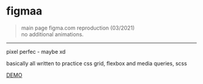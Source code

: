 # figmaa

> main page figma.com reproduction (03/2021) <br>
> no additional animations.

---
pixel perfec - maybe xd

basically all written to practice css grid, flexbox and media queries, scss





[DEMO](https://dandrok.github.io/figmaa/)


